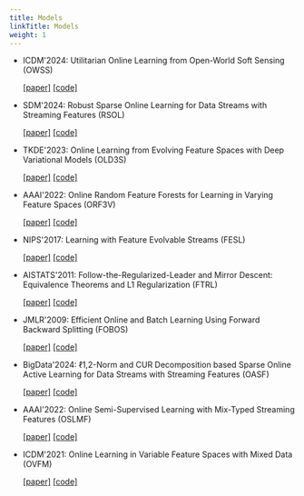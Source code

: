 ```yaml
---
title: Models
linkTitle: Models
weight: 1
---
```


- ICDM'2024: Utilitarian Online Learning from Open-World Soft Sensing (OWSS)

  [[paper]](https://ieeexplore.ieee.org/document/10884473)    [[code]](https://github.com/ZW-SIYUAN/OpenMOA)

- SDM'2024: Robust Sparse Online Learning for Data Streams with Streaming Features (RSOL)

  [[paper]](https://epubs.siam.org/doi/10.1137/1.9781611978032.21)    [[code]](https://github.com/ZW-SIYUAN/OpenMOA)

- TKDE'2023: Online Learning from Evolving Feature Spaces with Deep Variational Models (OLD3S)

  [[paper]](https://ieeexplore.ieee.org/document/10308962)    [[code]](https://github.com/ZW-SIYUAN/OpenMOA)

- AAAI'2022: Online Random Feature Forests for Learning in Varying Feature Spaces (ORF3V) 

  [[paper]](https://ojs.aaai.org/index.php/AAAI/article/view/25581)    [[code]](https://github.com/ZW-SIYUAN/OpenMOA)

- NIPS'2017: Learning with Feature Evolvable Streams (FESL)

  [[paper]](https://papers.nips.cc/paper_files/paper/2017/file/7634ea65a4e6d9041cfd3f7de18e334a-Paper.pdf)    [[code]](http://www.lamda.nju.edu.cn/files/FESL.zip)

- AISTATS'2011: Follow-the-Regularized-Leader and Mirror Descent: Equivalence Theorems and L1 Regularization (FTRL)

  [[paper]](http://proceedings.mlr.press/v15/mcmahan11b/mcmahan11b.pdf)    [[code]](https://github.com/ZW-SIYUAN/OpenMOA)

- JMLR'2009: Efficient Online and Batch Learning Using Forward Backward Splitting (FOBOS)

  [[paper]](https://www.jmlr.org/papers/volume10/duchi09a/duchi09a.pdf)    [[code]](https://github.com/ZW-SIYUAN/OpenMOA)

- BigData'2024: ℓ1,2-Norm and CUR Decomposition based Sparse Online Active Learning for Data Streams with Streaming Features (OASF)

  [[paper]](https://github.com/ZW-SIYUAN/OpenMOA)    [[code]](https://github.com/ZW-SIYUAN/OpenMOA)

- AAAI'2022: Online Semi-Supervised Learning with Mix-Typed Streaming Features (OSLMF)

  [[paper]](https://ojs.aaai.org/index.php/AAAI/article/view/25596/25368)    [[code]](https://github.com/Yi-Data-Mining-Lab/OSLMF)

- ICDM'2021: Online Learning in Variable Feature Spaces with Mixed Data (OVFM)

  [[paper]](http://bojianhou.com/files/OVFM.pdf)    [[code]](https://github.com/Yi-Data-Mining-Lab/OVFM)